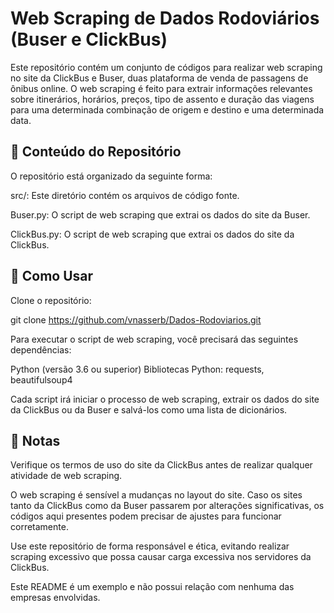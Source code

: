 # Web Scraping de Dados Rodoviários (Buser e ClickBus)

Este repositório contém um conjunto de códigos para realizar web scraping no site da ClickBus e Buser, duas plataforma de venda de passagens de ônibus online. O web scraping é feito para extrair informações relevantes sobre itinerários, horários, preços, tipo de assento e duração das viagens para uma determinada combinação de origem e destino e uma determinada data.

##  📁 Conteúdo do Repositório

O repositório está organizado da seguinte forma:

src/: Este diretório contém os arquivos de código fonte.

Buser.py: O script de web scraping que extrai os dados do site da Buser.

ClickBus.py: O script de web scraping que extrai os dados do site da ClickBus.

## 🚀 Como Usar
Clone o repositório:

git clone https://github.com/vnasserb/Dados-Rodoviarios.git

Para executar o script de web scraping, você precisará das seguintes dependências:

Python (versão 3.6 ou superior)
Bibliotecas Python: requests, beautifulsoup4

Cada script irá iniciar o processo de web scraping, extrair os dados do site da ClickBus ou da Buser e salvá-los como uma lista de dicionários.

## 📝 Notas
Verifique os termos de uso do site da ClickBus antes de realizar qualquer atividade de web scraping.

O web scraping é sensível a mudanças no layout do site. Caso os sites tanto da ClickBus como da Buser passarem por alterações significativas, os códigos aqui presentes podem precisar de ajustes para funcionar corretamente.

Use este repositório de forma responsável e ética, evitando realizar scraping excessivo que possa causar carga excessiva nos servidores da ClickBus.

Este README é um exemplo e não possui relação com nenhuma das empresas envolvidas.
